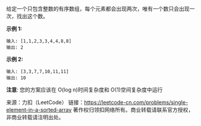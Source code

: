 给定一个只包含整数的有序数组，每个元素都会出现两次，唯有一个数只会出现一次，找出这个数。

**示例 1:**
```
输入: [1,1,2,3,3,4,4,8,8]
输出: 2
```
**示例 2:**
```
输入: [3,3,7,7,10,11,11]
输出: 10
```
**注意**: 您的方案应该在 O(log n)时间复杂度和 O(1)空间复杂度中运行

来源：力扣（LeetCode）
链接：https://leetcode-cn.com/problems/single-element-in-a-sorted-array
著作权归领扣网络所有。商业转载请联系官方授权，非商业转载请注明出处。
